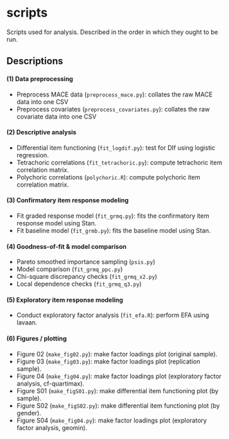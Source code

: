 # scripts

Scripts used for analysis. Described in the order in which they ought to be run.

## Descriptions

#### (1) Data preprocessing
- Preprocess MACE data  (`preprocess_mace.py`): collates the raw MACE data into one CSV
- Preprocess covariates (`preprocess_covariates.py`): collates the raw covariate data into one CSV

#### (2) Descriptive analysis
- Differential item functioning (`fit_logdif.py`): test for DIf using logistic regression.
- Tetrachoric correlations (`fit_tetrachoric.py`): compute tetrachoric item correlation matrix.
- Polychoric correlations (`polychoric.R`): compute polychoric item correlation matrix.

#### (3) Confirmatory item response modeling
- Fit graded response model (`fit_grmq.py`): fits the confirmatory item response model using Stan.
- Fit baseline model (`fit_grmb.py`): fits the baseline model using Stan.

#### (4) Goodness-of-fit & model comparison
- Pareto smoothed importance sampling (`psis.py`)
- Model comparison (`fit_grmq_ppc.py`)
- Chi-square discrepancy checks (`fit_grmq_x2.py`)
- Local dependence checks (`fit_grmq_q3.py`)

#### (5) Exploratory item response modeling
- Conduct exploratory factor analysis (`fit_efa.R`): perform EFA using lavaan.

#### (6) Figures / plotting
- Figure 02 (`make_fig02.py`): make factor loadings plot (original sample).
- Figure 03 (`make_fig03.py`): make factor loadings plot (replication sample).
- Figure 04 (`make_fig04.py`): make factor loadings plot (exploratory factor analysis, cf-quartimax).
- Figure S01 (`make_figS01.py`): make differential item functioning plot (by sample).
- Figure S02 (`make_figS02.py`): make differential item functioning plot (by gender).
- Figure S04 (`make_fig04.py`): make factor loadings plot (exploratory factor analysis, geomin).